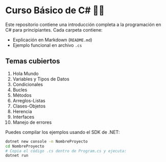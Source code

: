# Curso Básico de C# 🧑‍💻

Este repositorio contiene una introducción completa a la programación en C# para principiantes. Cada carpeta contiene:

- Explicación en Markdown (`README.md`)
- Ejemplo funcional en archivo `.cs`

## Temas cubiertos

1. Hola Mundo
2. Variables y Tipos de Datos
3. Condicionales
4. Bucles
5. Métodos
6. Arreglos-Listas
7. Clases-Objetos
8. Herencia
9. Interfaces
10. Manejo de errores

Puedes compilar los ejemplos usando el SDK de .NET:

```bash
dotnet new console -n NombreProyecto
cd NombreProyecto
# Copia el código .cs dentro de Program.cs y ejecuta:
dotnet run
```
